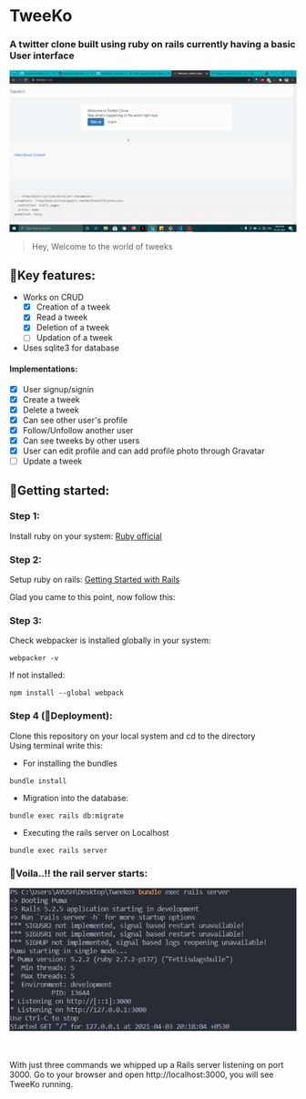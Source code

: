 # TweeKo
### A twitter clone built using ruby on rails currently having a basic User interface
<p align="center">
    <img src="screenshots/demo.gif">
</p>
<!-- ![Demo](screenshots/demo.gif) -->

> Hey, Welcome to the world of tweeks

## 🧐Key features:

- Works on CRUD
    - [x] Creation of a tweek
    - [x] Read a tweek
    - [x] Deletion of a tweek
    - [ ] Updation of a tweek
- Uses sqlite3 for database <br>
#### Implementations:
- [x] User signup/signin
- [x] Create a tweek
- [x] Delete a tweek
- [x] Can see other user's profile
- [x] Follow/Unfollow another user
- [x] Can see tweeks by other users
- [x] User can edit profile and can add profile photo through Gravatar
- [ ] Update a tweek

## 🏁Getting started:

### Step 1:
Install ruby on your system: [Ruby official](https://rubyinstaller.org/ "Ruby installer")

### Step 2:
Setup ruby on rails: [Getting Started with Rails](https://guides.rubyonrails.org/getting_started.html "Ruby on rails")

Glad you came to this point, now follow this:
### Step 3:
Check webpacker is installed globally in your system:
```
webpacker -v
```
If not installed:
```npm
npm install --global webpack
```
### Step 4 (🚀Deployment):
Clone this repository on your local system and cd to the directory <br>
Using terminal write this:
- For installing the bundles
```
bundle install
```
- Migration into the database:
```
bundle exec rails db:migrate
```
- Executing the rails server on Localhost
```
bundle exec rails server
```
### 🎉Voila..!! the rail server starts:
<p align="center">
    <img src="screenshots/rails-server-terminal.png">
</p>
<!-- ![Rails server starting](screenshots/rails-server-terminal.png) -->
<br> <br>
With just three commands we whipped up a Rails server listening on port 3000. Go to your browser and open http://localhost:3000, you will see TweeKo running.
